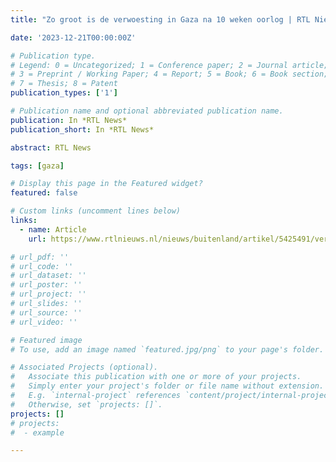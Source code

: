 ```yaml
---
title: "Zo groot is de verwoesting in Gaza na 10 weken oorlog | RTL Nieuws"

date: '2023-12-21T00:00:00Z'

# Publication type.
# Legend: 0 = Uncategorized; 1 = Conference paper; 2 = Journal article;
# 3 = Preprint / Working Paper; 4 = Report; 5 = Book; 6 = Book section;
# 7 = Thesis; 8 = Patent
publication_types: ['1']

# Publication name and optional abbreviated publication name.
publication: In *RTL News*
publication_short: In *RTL News*

abstract: RTL News

tags: [gaza]

# Display this page in the Featured widget?
featured: false

# Custom links (uncomment lines below)
links:
  - name: Article
    url: https://www.rtlnieuws.nl/nieuws/buitenland/artikel/5425491/verwoesting-gaza-na-10-weken-oorlog

# url_pdf: ''
# url_code: ''
# url_dataset: ''
# url_poster: ''
# url_project: ''
# url_slides: ''
# url_source: ''
# url_video: ''

# Featured image
# To use, add an image named `featured.jpg/png` to your page's folder.

# Associated Projects (optional).
#   Associate this publication with one or more of your projects.
#   Simply enter your project's folder or file name without extension.
#   E.g. `internal-project` references `content/project/internal-project/index.md`.
#   Otherwise, set `projects: []`.
projects: []
# projects:
#  - example

---
```

